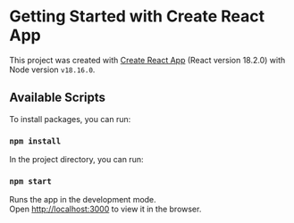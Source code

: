 # Getting Started with Create React App

This project was created with [Create React App](https://github.com/facebook/create-react-app) (React version 18.2.0) with Node version `v18.16.0`.

## Available Scripts

To install packages, you can run:

### `npm install`

In the project directory, you can run:

### `npm start`

Runs the app in the development mode.\
Open [http://localhost:3000](http://localhost:3000) to view it in the browser.
